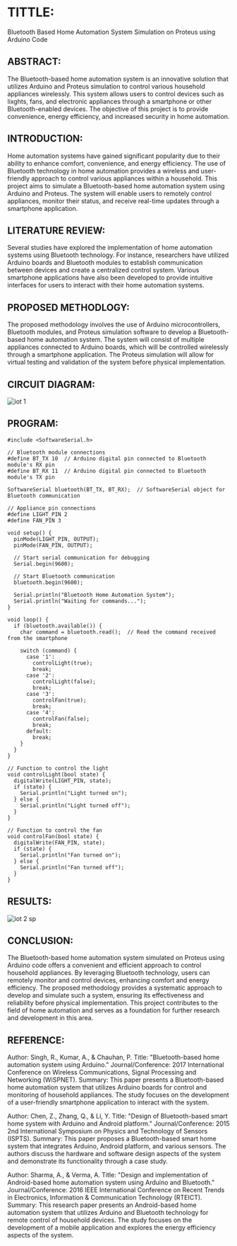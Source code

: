 # TITTLE:
Bluetooth Based Home Automation System Simulation on Proteus using Arduino Code

## ABSTRACT:
The Bluetooth-based home automation system is an innovative solution that utilizes Arduino and Proteus simulation to control various household appliances wirelessly. This system allows users to control devices such as lixghts, fans, and electronic appliances through a smartphone or other Bluetooth-enabled devices. The objective of this project is to provide convenience, energy efficiency, and increased security in home automation.

## INTRODUCTION:
Home automation systems have gained significant popularity due to their ability to enhance comfort, convenience, and energy efficiency. The use of Bluetooth technology in home automation provides a wireless and user-friendly approach to control various appliances within a household. This project aims to simulate a Bluetooth-based home automation system using Arduino and Proteus. The system will enable users to remotely control appliances, monitor their status, and receive real-time updates through a smartphone application.

## LITERATURE REVIEW:
Several studies have explored the implementation of home automation systems using Bluetooth technology. For instance, researchers have utilized Arduino boards and Bluetooth modules to establish communication between devices and create a centralized control system. Various smartphone applications have also been developed to provide intuitive interfaces for users to interact with their home automation systems.

## PROPOSED METHODLOGY:
The proposed methodology involves the use of Arduino microcontrollers, Bluetooth modules, and Proteus simulation software to develop a Bluetooth-based home automation system. The system will consist of multiple appliances connected to Arduino boards, which will be controlled wirelessly through a smartphone application. The Proteus simulation will allow for virtual testing and validation of the system before physical implementation.

## CIRCUIT DIAGRAM:
![iot 1](https://github.com/pragalyaashree/Simulation-project/assets/128135934/45ab704b-11b2-4b78-927b-adb1edc148e6)

## PROGRAM:
```
#include <SoftwareSerial.h>

// Bluetooth module connections
#define BT_TX 10  // Arduino digital pin connected to Bluetooth module's RX pin
#define BT_RX 11  // Arduino digital pin connected to Bluetooth module's TX pin

SoftwareSerial bluetooth(BT_TX, BT_RX);  // SoftwareSerial object for Bluetooth communication

// Appliance pin connections
#define LIGHT_PIN 2
#define FAN_PIN 3

void setup() {
  pinMode(LIGHT_PIN, OUTPUT);
  pinMode(FAN_PIN, OUTPUT);

  // Start serial communication for debugging
  Serial.begin(9600);

  // Start Bluetooth communication
  bluetooth.begin(9600);

  Serial.println("Bluetooth Home Automation System");
  Serial.println("Waiting for commands...");
}

void loop() {
  if (bluetooth.available()) {
    char command = bluetooth.read();  // Read the command received from the smartphone

    switch (command) {
      case '1':
        controlLight(true);
        break;
      case '2':
        controlLight(false);
        break;
      case '3':
        controlFan(true);
        break;
      case '4':
        controlFan(false);
        break;
      default:
        break;
    }
  }
}

// Function to control the light
void controlLight(bool state) {
  digitalWrite(LIGHT_PIN, state);
  if (state) {
    Serial.println("Light turned on");
  } else {
    Serial.println("Light turned off");
  }
}

// Function to control the fan
void controlFan(bool state) {
  digitalWrite(FAN_PIN, state);
  if (state) {
    Serial.println("Fan turned on");
  } else {
    Serial.println("Fan turned off");
  }
}
```
## RESULTS:
![iot 2 sp](https://github.com/pragalyaashree/Simulation-project/assets/128135934/d5d8df68-1f60-4d72-a56c-a103793f9ec9)

## CONCLUSION:
The Bluetooth-based home automation system simulated on Proteus using Arduino code offers a convenient and efficient approach to control household appliances. By leveraging Bluetooth technology, users can remotely monitor and control devices, enhancing comfort and energy efficiency. The proposed methodology provides a systematic approach to develop and simulate such a system, ensuring its effectiveness and reliability before physical implementation. This project contributes to the field of home automation and serves as a foundation for further research and development in this area.

## REFERENCE:
Author: Singh, R., Kumar, A., & Chauhan, P.
Title: "Bluetooth-based home automation system using Arduino."
Journal/Conference: 2017 International Conference on Wireless Communications, Signal Processing and Networking (WiSPNET).
Summary: This paper presents a Bluetooth-based home automation system that utilizes Arduino boards for control and monitoring of household appliances. The study focuses on the development of a user-friendly smartphone application to interact with the system.

Author: Chen, Z., Zhang, Q., & Li, Y.
Title: "Design of Bluetooth-based smart home system with Arduino and Android platform."
Journal/Conference: 2015 2nd International Symposium on Physics and Technology of Sensors (ISPTS).
Summary: This paper proposes a Bluetooth-based smart home system that integrates Arduino, Android platform, and various sensors. The authors discuss the hardware and software design aspects of the system and demonstrate its functionality through a case study.

Author: Sharma, A., & Verma, A.
Title: "Design and implementation of Android-based home automation system using Arduino and Bluetooth."
Journal/Conference: 2016 IEEE International Conference on Recent Trends in Electronics, Information & Communication Technology (RTEICT).
Summary: This research paper presents an Android-based home automation system that utilizes Arduino and Bluetooth technology for remote control of household devices. The study focuses on the development of a mobile application and explores the energy efficiency aspects of the system.




